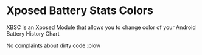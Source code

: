 Xposed Battery Stats Colors
===========================

XBSC is an Xposed Module that allows you to change color of your Android Battery History Chart


No complaints about dirty code :plow
